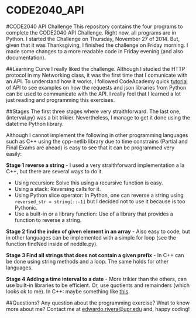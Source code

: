 CODE2040_API
============

#CODE2040 API Challenge
This repository contains the four programs to complete the CODE2040 API Challenge. Right now, all programs
are in Python. I started the Challenge on Thursday, November 27 of 2014. But, given that it was Thanksgiving, I finished the challenge
on Friday morning. I made some changes to a more readable code in Friday evening (and also documentation).

##Learning Curve
I really liked the challenge. Although I studied the HTTP protocol in my Networking class, it was the first time that
I comunicate with an API. To understand how it works, I followed CodeAcademy quick [tutorial](http://www.codecademy.com/courses/python-intermediate-en-6zbLp/0/1) of API to see examples on how the requests and json libraries from Python can be used to communicate with the API. I really feel that I learned a lot just reading and programming this exercises.

##Stages
The first three stages where very straithforward. The last one, (interval.py) was a bit trikier. Nevertheless,
I manage to get it done using the datetime Python library. 

Although I cannot implement the following in other programming languages such as C++ using the cpp-netlib library due to time constrains (Partial and Final Exams are ahead) is easy to see that it can be programmed very easily:

**Stage 1 reverse a string** - I used a very straithforward implementation a la C++, but there are several ways to do it.

* Using recursion: Solve this using a recursive function is easy.
* Using a stack: Reversing calls for it.
* Using Python slice operator: In Python, one can reverse a string using `reversed_str = string[::-1]` but I decided not to use it because is too Pythonic.
* Use a built-in or a library function: Use of a library that provides a function to reverse a string.

**Stage 2 find the index of given element in an array** - Also easy to code, but in other languages can be implemented with a simple for loop (see the function findNed inside of neddle.py).

**Stage 3 Find all strings that does not contain a given prefix** - In C++ can be done using string methods and a loop. The same holds for other languages.

**Stage 4 Adding a time interval to a date** - More trikier than the others, can use built-in libraries to be efficient. Or, use quotients and remainders (which looks ok to me). In C++: maybe something like [this](http://stackoverflow.com/questions/9527960/how-do-i-construct-an-iso-8601-datetime-in-c).

##Questions?
Any question about the programming exercise? Wnat to know more about me? Contact me at edwardo.rivera@upr.edu and, happy coding!
    